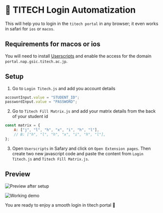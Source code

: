 # 🤖 TITECH Login Automatization

This will help you to login in the `titech portal` in any browser; it even works in safari for `ios` or `macos`.

## Requirements for macos or ios

You will need to install [Userscripts](https://apps.apple.com/us/app/userscripts/id1463298887) and enable the access for the domain `portal.nap.gsic.titech.ac.jp`.

## Setup

1. Go to `Login Titech.js` and add you account details

```js
accountInput.value = "STUDENT_ID";
passwordInput.value = "PASSWORD";
```

2. Go to `Titech Fill Matrix.js` and add your matrix details from the back of your student id

```js
const matrix = {
	A: ["j", "l", "h", "x", "i", "h", "l"],
	// B: ["h", "l", "h", "x", "i", "h", "l"],
};
```

3. Open `Userscripts` in Safary and click on `Open Extension pages`. Then create two new javascript code and paste the content from `Login Titech.js` and `Titech Fill Matrix.js`.

## Preview

![Preview after setup](https://raw.githubusercontent.com/sarmientoF/titech_userscripts/main/images/preview.png)

![Working demo](https://raw.githubusercontent.com/sarmientoF/titech_userscripts/main/images/preview_video.gif)

You are ready to enjoy a smooth login in titech portal 🚀
